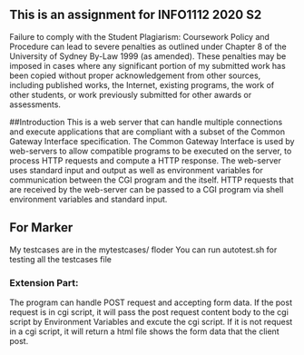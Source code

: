 ## This is an assignment for INFO1112 2020 S2

Failure to comply with the Student Plagiarism: Coursework Policy and Procedure can lead to severe penalties as outlined under Chapter 8 of the University of Sydney By-Law 1999 (as amended). These penalties may be imposed in cases where any significant portion of my submitted work has been copied without proper acknowledgement from other sources, including published works, the Internet, existing programs, the work of other students, or work previously submitted for other awards or assessments.


##Introduction
This is a web server that can handle multiple connections and execute applications that are compliant with a subset of the Common Gateway Interface specification. The Common Gateway Interface is used by web-servers to allow compatible programs to be executed on the server, to process HTTP requests and compute a HTTP response. The web-server uses standard input and output as well as environment variables for communication between the CGI program and the itself. HTTP requests that are received by the web-server can be passed to a CGI program via shell environment variables and standard input.

## For Marker
My testcases are in the mytestcases/ floder
You can run autotest.sh for testing all the testcases file

### Extension Part:
The program can handle POST request and accepting form data.
If the post request is in cgi script, it will pass the post request content body to the cgi script by Environment Variables and excute the cgi script. If it is not request in a cgi script, it will return a html file shows the form data that the client post.


